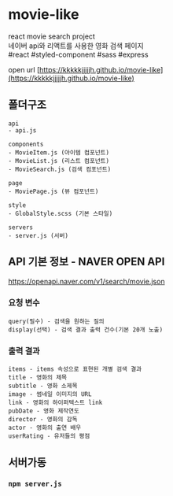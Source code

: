 # movie-like

react movie search project  
네이버 api와 리액트를 사용한 영화 검색 페이지  
#react #styled-component #sass #express

open url [https://kkkkkjjjjjh.github.io/movie-like](https://kkkkkjjjjjh.github.io/movie-like)

## 폴더구조

```
api
- api.js

components
- MovieItem.js (아이템 컴포넌트)
- MovieList.js (리스트 컴포넌트)
- MovieSearch.js (검색 컴포넌트)

page
- MoviePage.js (뷰 컴포넌트)

style
- GlobalStyle.scss (기본 스타일)

servers
- server.js (서버)
```

## API 기본 정보 - NAVER OPEN API

https://openapi.naver.com/v1/search/movie.json

### 요청 변수

```
query(필수) - 검색을 원하는 질의
display(선택) - 검색 결과 출력 건수(기본 20개 노출)
```

### 출력 결과

```
items - items 속성으로 표현된 개별 검색 결과
title - 영화의 제목
subtitle - 영화 소제목
image - 썸네일 이미지의 URL
link - 영화의 하이퍼텍스트 link
pubDate - 영화 제작연도
director - 영화의 감독
actor - 영화의 출연 배우
userRating - 유저들의 평점
```

## 서버가동

### `npm server.js`
